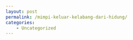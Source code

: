 ```yaml
---
layout: post
permalink: /mimpi-keluar-kelabang-dari-hidung/
categories:
    - Uncategorized
---
```


